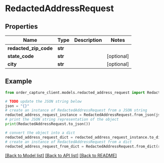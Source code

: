# RedactedAddressRequest


## Properties

Name | Type | Description | Notes
------------ | ------------- | ------------- | -------------
**redacted_zip_code** | **str** |  | 
**state_code** | **str** |  | [optional] 
**city** | **str** |  | [optional] 

## Example

```python
from order_capture_client.models.redacted_address_request import RedactedAddressRequest

# TODO update the JSON string below
json = "{}"
# create an instance of RedactedAddressRequest from a JSON string
redacted_address_request_instance = RedactedAddressRequest.from_json(json)
# print the JSON string representation of the object
print(RedactedAddressRequest.to_json())

# convert the object into a dict
redacted_address_request_dict = redacted_address_request_instance.to_dict()
# create an instance of RedactedAddressRequest from a dict
redacted_address_request_from_dict = RedactedAddressRequest.from_dict(redacted_address_request_dict)
```
[[Back to Model list]](../README.md#documentation-for-models) [[Back to API list]](../README.md#documentation-for-api-endpoints) [[Back to README]](../README.md)


